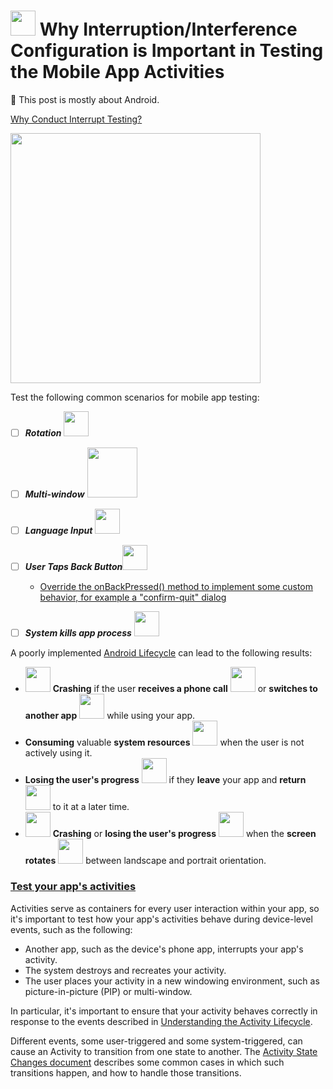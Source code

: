 # <img src="https://user-images.githubusercontent.com/70295997/218906095-46afc481-10a9-488a-a724-2c462382cd69.png" width=40> Why Interruption/Interference Configuration is Important in Testing the Mobile App Activities

📝 This post is mostly about Android.

[Why Conduct Interrupt Testing?](https://www.professionalqa.com/interrupt-testing)

<img src="https://user-images.githubusercontent.com/70295997/218905741-a1f5e20e-e7c8-4ee5-a09a-66edc34e1b05.png" width=400>


Test the following common scenarios for mobile app testing:
- [ ] ***Rotation*** <img src="https://user-images.githubusercontent.com/70295997/218911298-3c58edef-5015-4b55-9b2c-a300d366aada.png" width=40>
- [ ] ***Multi-window*** <img src="https://user-images.githubusercontent.com/70295997/218907179-6b0588ad-58dd-4e37-a60b-9b86749ee821.png" width=80>
- [ ] ***Language Input*** <img src="https://user-images.githubusercontent.com/70295997/218907607-999608ec-56c8-4274-acd5-e878fb2a3dcd.png" width=40>
- [ ] ***User Taps Back Button***<img src="https://user-images.githubusercontent.com/70295997/218907897-7318ec9d-6c30-449c-b7d1-9348e1f98441.png" width=40>
  * [Override the onBackPressed() method to implement some custom behavior, for example a "confirm-quit" dialog](https://developer.android.com/guide/components/activities/state-changes#back)
- [ ] ***System kills app process*** <img src="https://user-images.githubusercontent.com/70295997/218908294-629df897-917d-4732-a559-d1b2491eee82.png" width=40>


A poorly implemented [Android Lifecycle](https://developer.android.com/guide/components/activities/activity-lifecycle) can lead to the following results:
* <img src="https://user-images.githubusercontent.com/70295997/218911927-3d60dc4b-d9c6-4ce6-83a8-7cd4b9d384c3.png" width=40> **Crashing** if the user **receives a phone call** <img src="https://user-images.githubusercontent.com/70295997/218909704-4e92de01-7d2f-4b84-bbc9-4270b13dd7b4.png" width=40> or **switches to another app** <img src="https://user-images.githubusercontent.com/70295997/218910767-921173bf-9267-4e00-96c7-fc4331613934.png" width=40> while using your app.
* **Consuming** valuable **system resources** <img src="https://user-images.githubusercontent.com/70295997/218910576-a68d8bee-d5f9-41e2-8146-30d3d6ca7722.png" width=40> when the user is not actively using it.
* **Losing the user's progress** <img src="https://user-images.githubusercontent.com/70295997/218911014-3f1424da-30ea-43ac-b91c-bee6690137fe.png" width=40> if they **leave** your app and **return** <img src="https://user-images.githubusercontent.com/70295997/218910074-e5e8fa53-05f9-402f-b532-014ddd957abb.png" width=40> to it at a later time.
* <img src="https://user-images.githubusercontent.com/70295997/218911927-3d60dc4b-d9c6-4ce6-83a8-7cd4b9d384c3.png" width=40> **Crashing** or **losing the user's progress** <img src="https://user-images.githubusercontent.com/70295997/218911014-3f1424da-30ea-43ac-b91c-bee6690137fe.png" width=40> when the **screen rotates** <img src="https://user-images.githubusercontent.com/70295997/218906435-d084f2a4-3720-4959-97b1-584eaa1cf74d.png" width=40> between landscape and portrait orientation.

### [Test your app's activities](https://developer.android.com/guide/components/activities/testing)

Activities serve as containers for every user interaction within your app, so it's important to test how your app's activities behave during device-level events, such as the following:

* Another app, such as the device's phone app, interrupts your app's activity.
* The system destroys and recreates your activity.
* The user places your activity in a new windowing environment, such as picture-in-picture (PIP) or multi-window.

In particular, it's important to ensure that your activity behaves correctly in response to the events described in [Understanding the Activity Lifecycle](https://developer.android.com/guide/components/activities/activity-lifecycle).

Different events, some user-triggered and some system-triggered, can cause an Activity to transition from one state to another. The [Activity State Changes document](https://developer.android.com/guide/components/activities/state-changes) describes some common cases in which such transitions happen, and how to handle those transitions.
